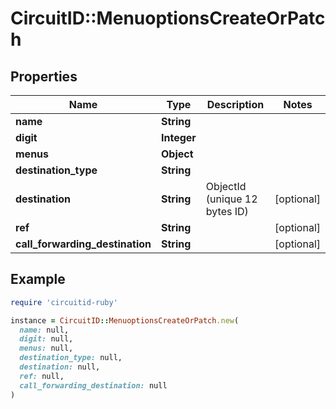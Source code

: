 # CircuitID::MenuoptionsCreateOrPatch

## Properties

| Name | Type | Description | Notes |
| ---- | ---- | ----------- | ----- |
| **name** | **String** |  |  |
| **digit** | **Integer** |  |  |
| **menus** | **Object** |  |  |
| **destination_type** | **String** |  |  |
| **destination** | **String** | ObjectId (unique 12 bytes ID) | [optional] |
| **ref** | **String** |  | [optional] |
| **call_forwarding_destination** | **String** |  | [optional] |

## Example

```ruby
require 'circuitid-ruby'

instance = CircuitID::MenuoptionsCreateOrPatch.new(
  name: null,
  digit: null,
  menus: null,
  destination_type: null,
  destination: null,
  ref: null,
  call_forwarding_destination: null
)
```

